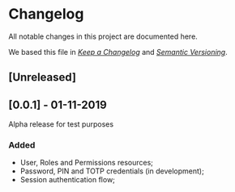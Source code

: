 # Changelog

All notable changes in this project are documented here.

We based this file in [*Keep a Changelog*](https://keepachangelog.com/en/1.0.0/) and [*Semantic Versioning*](https://semver.org/spec/v2.0.0.html).

## [Unreleased]

## [0.0.1] - 01-11-2019

Alpha release for test purposes

### Added

- User, Roles and Permissions resources;
- Password, PIN and TOTP credentials (in development);
- Session authentication flow;
